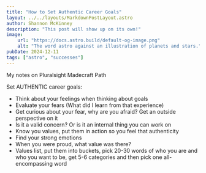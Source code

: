 ```yaml
---
title: "How to Set Authentic Career Goals"
layout: ../../layouts/MarkdownPostLayout.astro
author: Shannon McKinney
description: "This post will show up on its own!"
image:
    url: "https://docs.astro.build/default-og-image.png"
    alt: "The word astro against an illustration of planets and stars."
pubDate: 2024-12-11
tags: ["astro", "successes"]
---
```



My notes on Pluralsight Madecraft Path


Set AUTHENTIC career goals:

- Think about your feelings when thinking about goals
- Evaluate your fears (What did I learn from that experience)
- Get curious about your fear, why are you afraid? Get an outside perspective on it
- Is it a valid concern? Or is it an internal thing you can work on
- Know you values, put them in action so you feel that authenticity
- Find your strong emotions
- When you were proud, what value was there?
- Values list, put them into buckets, pick 20-30 words of who you are and who you want to be, get 5-6 categories and then pick one all-encompassing word